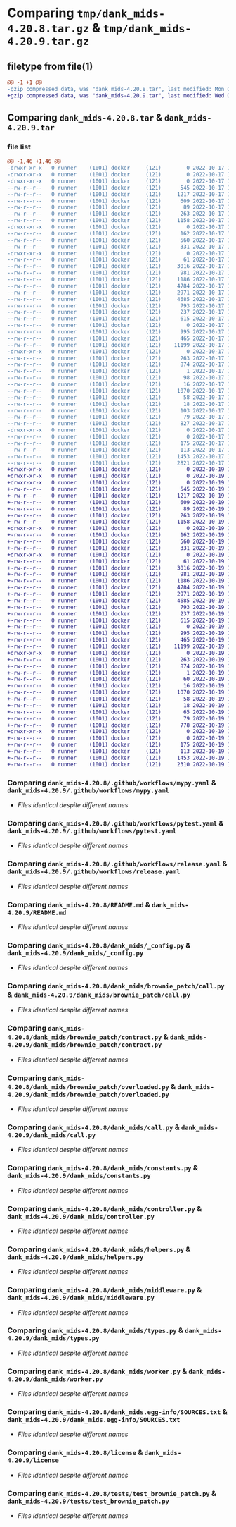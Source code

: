 # Comparing `tmp/dank_mids-4.20.8.tar.gz` & `tmp/dank_mids-4.20.9.tar.gz`

## filetype from file(1)

```diff
@@ -1 +1 @@
-gzip compressed data, was "dank_mids-4.20.8.tar", last modified: Mon Oct 17 11:35:36 2022, max compression
+gzip compressed data, was "dank_mids-4.20.9.tar", last modified: Wed Oct 19 17:56:40 2022, max compression
```

## Comparing `dank_mids-4.20.8.tar` & `dank_mids-4.20.9.tar`

### file list

```diff
@@ -1,46 +1,46 @@
-drwxr-xr-x   0 runner    (1001) docker     (121)        0 2022-10-17 11:35:36.032503 dank_mids-4.20.8/
-drwxr-xr-x   0 runner    (1001) docker     (121)        0 2022-10-17 11:35:36.028503 dank_mids-4.20.8/.github/
-drwxr-xr-x   0 runner    (1001) docker     (121)        0 2022-10-17 11:35:36.032503 dank_mids-4.20.8/.github/workflows/
--rw-r--r--   0 runner    (1001) docker     (121)      545 2022-10-17 11:35:22.000000 dank_mids-4.20.8/.github/workflows/mypy.yaml
--rw-r--r--   0 runner    (1001) docker     (121)     1217 2022-10-17 11:35:22.000000 dank_mids-4.20.8/.github/workflows/pytest.yaml
--rw-r--r--   0 runner    (1001) docker     (121)      609 2022-10-17 11:35:22.000000 dank_mids-4.20.8/.github/workflows/release.yaml
--rw-r--r--   0 runner    (1001) docker     (121)       89 2022-10-17 11:35:22.000000 dank_mids-4.20.8/.gitignore
--rw-r--r--   0 runner    (1001) docker     (121)      263 2022-10-17 11:35:36.032503 dank_mids-4.20.8/PKG-INFO
--rw-r--r--   0 runner    (1001) docker     (121)     1158 2022-10-17 11:35:22.000000 dank_mids-4.20.8/README.md
-drwxr-xr-x   0 runner    (1001) docker     (121)        0 2022-10-17 11:35:36.032503 dank_mids-4.20.8/dank_mids/
--rw-r--r--   0 runner    (1001) docker     (121)      162 2022-10-17 11:35:22.000000 dank_mids-4.20.8/dank_mids/__init__.py
--rw-r--r--   0 runner    (1001) docker     (121)      560 2022-10-17 11:35:22.000000 dank_mids-4.20.8/dank_mids/_config.py
--rw-r--r--   0 runner    (1001) docker     (121)      331 2022-10-17 11:35:22.000000 dank_mids-4.20.8/dank_mids/_demo_mode.py
-drwxr-xr-x   0 runner    (1001) docker     (121)        0 2022-10-17 11:35:36.032503 dank_mids-4.20.8/dank_mids/brownie_patch/
--rw-r--r--   0 runner    (1001) docker     (121)       61 2022-10-17 11:35:22.000000 dank_mids-4.20.8/dank_mids/brownie_patch/__init__.py
--rw-r--r--   0 runner    (1001) docker     (121)     3016 2022-10-17 11:35:22.000000 dank_mids-4.20.8/dank_mids/brownie_patch/call.py
--rw-r--r--   0 runner    (1001) docker     (121)      981 2022-10-17 11:35:22.000000 dank_mids-4.20.8/dank_mids/brownie_patch/contract.py
--rw-r--r--   0 runner    (1001) docker     (121)     1186 2022-10-17 11:35:22.000000 dank_mids-4.20.8/dank_mids/brownie_patch/overloaded.py
--rw-r--r--   0 runner    (1001) docker     (121)     4784 2022-10-17 11:35:22.000000 dank_mids-4.20.8/dank_mids/call.py
--rw-r--r--   0 runner    (1001) docker     (121)     2971 2022-10-17 11:35:22.000000 dank_mids-4.20.8/dank_mids/constants.py
--rw-r--r--   0 runner    (1001) docker     (121)     4685 2022-10-17 11:35:22.000000 dank_mids-4.20.8/dank_mids/controller.py
--rw-r--r--   0 runner    (1001) docker     (121)      793 2022-10-17 11:35:22.000000 dank_mids-4.20.8/dank_mids/helpers.py
--rw-r--r--   0 runner    (1001) docker     (121)      237 2022-10-17 11:35:22.000000 dank_mids-4.20.8/dank_mids/loggers.py
--rw-r--r--   0 runner    (1001) docker     (121)      615 2022-10-17 11:35:22.000000 dank_mids-4.20.8/dank_mids/middleware.py
--rw-r--r--   0 runner    (1001) docker     (121)        0 2022-10-17 11:35:22.000000 dank_mids-4.20.8/dank_mids/py.typed
--rw-r--r--   0 runner    (1001) docker     (121)      995 2022-10-17 11:35:22.000000 dank_mids-4.20.8/dank_mids/types.py
--rw-r--r--   0 runner    (1001) docker     (121)      465 2022-10-17 11:35:22.000000 dank_mids-4.20.8/dank_mids/uid.py
--rw-r--r--   0 runner    (1001) docker     (121)    11199 2022-10-17 11:35:22.000000 dank_mids-4.20.8/dank_mids/worker.py
-drwxr-xr-x   0 runner    (1001) docker     (121)        0 2022-10-17 11:35:36.032503 dank_mids-4.20.8/dank_mids.egg-info/
--rw-r--r--   0 runner    (1001) docker     (121)      263 2022-10-17 11:35:35.000000 dank_mids-4.20.8/dank_mids.egg-info/PKG-INFO
--rw-r--r--   0 runner    (1001) docker     (121)      874 2022-10-17 11:35:35.000000 dank_mids-4.20.8/dank_mids.egg-info/SOURCES.txt
--rw-r--r--   0 runner    (1001) docker     (121)        1 2022-10-17 11:35:35.000000 dank_mids-4.20.8/dank_mids.egg-info/dependency_links.txt
--rw-r--r--   0 runner    (1001) docker     (121)       98 2022-10-17 11:35:35.000000 dank_mids-4.20.8/dank_mids.egg-info/requires.txt
--rw-r--r--   0 runner    (1001) docker     (121)       16 2022-10-17 11:35:35.000000 dank_mids-4.20.8/dank_mids.egg-info/top_level.txt
--rw-r--r--   0 runner    (1001) docker     (121)     1070 2022-10-17 11:35:22.000000 dank_mids-4.20.8/license
--rw-r--r--   0 runner    (1001) docker     (121)       58 2022-10-17 11:35:22.000000 dank_mids-4.20.8/pyproject.toml
--rw-r--r--   0 runner    (1001) docker     (121)       18 2022-10-17 11:35:22.000000 dank_mids-4.20.8/requirements-dev.txt
--rw-r--r--   0 runner    (1001) docker     (121)      103 2022-10-17 11:35:22.000000 dank_mids-4.20.8/requirements.txt
--rw-r--r--   0 runner    (1001) docker     (121)       79 2022-10-17 11:35:36.032503 dank_mids-4.20.8/setup.cfg
--rw-r--r--   0 runner    (1001) docker     (121)      827 2022-10-17 11:35:22.000000 dank_mids-4.20.8/setup.py
-drwxr-xr-x   0 runner    (1001) docker     (121)        0 2022-10-17 11:35:36.032503 dank_mids-4.20.8/tests/
--rw-r--r--   0 runner    (1001) docker     (121)        0 2022-10-17 11:35:22.000000 dank_mids-4.20.8/tests/__init__.py
--rw-r--r--   0 runner    (1001) docker     (121)      175 2022-10-17 11:35:22.000000 dank_mids-4.20.8/tests/conftest.py
--rw-r--r--   0 runner    (1001) docker     (121)      113 2022-10-17 11:35:22.000000 dank_mids-4.20.8/tests/fixtures.py
--rw-r--r--   0 runner    (1001) docker     (121)     1453 2022-10-17 11:35:22.000000 dank_mids-4.20.8/tests/test_brownie_patch.py
--rw-r--r--   0 runner    (1001) docker     (121)     2821 2022-10-17 11:35:22.000000 dank_mids-4.20.8/tests/test_dank_mids.py
+drwxr-xr-x   0 runner    (1001) docker     (121)        0 2022-10-19 17:56:40.680519 dank_mids-4.20.9/
+drwxr-xr-x   0 runner    (1001) docker     (121)        0 2022-10-19 17:56:40.676519 dank_mids-4.20.9/.github/
+drwxr-xr-x   0 runner    (1001) docker     (121)        0 2022-10-19 17:56:40.676519 dank_mids-4.20.9/.github/workflows/
+-rw-r--r--   0 runner    (1001) docker     (121)      545 2022-10-19 17:56:26.000000 dank_mids-4.20.9/.github/workflows/mypy.yaml
+-rw-r--r--   0 runner    (1001) docker     (121)     1217 2022-10-19 17:56:26.000000 dank_mids-4.20.9/.github/workflows/pytest.yaml
+-rw-r--r--   0 runner    (1001) docker     (121)      609 2022-10-19 17:56:26.000000 dank_mids-4.20.9/.github/workflows/release.yaml
+-rw-r--r--   0 runner    (1001) docker     (121)       89 2022-10-19 17:56:26.000000 dank_mids-4.20.9/.gitignore
+-rw-r--r--   0 runner    (1001) docker     (121)      263 2022-10-19 17:56:40.680519 dank_mids-4.20.9/PKG-INFO
+-rw-r--r--   0 runner    (1001) docker     (121)     1158 2022-10-19 17:56:26.000000 dank_mids-4.20.9/README.md
+drwxr-xr-x   0 runner    (1001) docker     (121)        0 2022-10-19 17:56:40.680519 dank_mids-4.20.9/dank_mids/
+-rw-r--r--   0 runner    (1001) docker     (121)      162 2022-10-19 17:56:26.000000 dank_mids-4.20.9/dank_mids/__init__.py
+-rw-r--r--   0 runner    (1001) docker     (121)      560 2022-10-19 17:56:26.000000 dank_mids-4.20.9/dank_mids/_config.py
+-rw-r--r--   0 runner    (1001) docker     (121)      331 2022-10-19 17:56:26.000000 dank_mids-4.20.9/dank_mids/_demo_mode.py
+drwxr-xr-x   0 runner    (1001) docker     (121)        0 2022-10-19 17:56:40.680519 dank_mids-4.20.9/dank_mids/brownie_patch/
+-rw-r--r--   0 runner    (1001) docker     (121)       61 2022-10-19 17:56:26.000000 dank_mids-4.20.9/dank_mids/brownie_patch/__init__.py
+-rw-r--r--   0 runner    (1001) docker     (121)     3016 2022-10-19 17:56:26.000000 dank_mids-4.20.9/dank_mids/brownie_patch/call.py
+-rw-r--r--   0 runner    (1001) docker     (121)      981 2022-10-19 17:56:26.000000 dank_mids-4.20.9/dank_mids/brownie_patch/contract.py
+-rw-r--r--   0 runner    (1001) docker     (121)     1186 2022-10-19 17:56:26.000000 dank_mids-4.20.9/dank_mids/brownie_patch/overloaded.py
+-rw-r--r--   0 runner    (1001) docker     (121)     4784 2022-10-19 17:56:26.000000 dank_mids-4.20.9/dank_mids/call.py
+-rw-r--r--   0 runner    (1001) docker     (121)     2971 2022-10-19 17:56:26.000000 dank_mids-4.20.9/dank_mids/constants.py
+-rw-r--r--   0 runner    (1001) docker     (121)     4685 2022-10-19 17:56:26.000000 dank_mids-4.20.9/dank_mids/controller.py
+-rw-r--r--   0 runner    (1001) docker     (121)      793 2022-10-19 17:56:26.000000 dank_mids-4.20.9/dank_mids/helpers.py
+-rw-r--r--   0 runner    (1001) docker     (121)      237 2022-10-19 17:56:26.000000 dank_mids-4.20.9/dank_mids/loggers.py
+-rw-r--r--   0 runner    (1001) docker     (121)      615 2022-10-19 17:56:26.000000 dank_mids-4.20.9/dank_mids/middleware.py
+-rw-r--r--   0 runner    (1001) docker     (121)        0 2022-10-19 17:56:26.000000 dank_mids-4.20.9/dank_mids/py.typed
+-rw-r--r--   0 runner    (1001) docker     (121)      995 2022-10-19 17:56:26.000000 dank_mids-4.20.9/dank_mids/types.py
+-rw-r--r--   0 runner    (1001) docker     (121)      465 2022-10-19 17:56:26.000000 dank_mids-4.20.9/dank_mids/uid.py
+-rw-r--r--   0 runner    (1001) docker     (121)    11199 2022-10-19 17:56:26.000000 dank_mids-4.20.9/dank_mids/worker.py
+drwxr-xr-x   0 runner    (1001) docker     (121)        0 2022-10-19 17:56:40.680519 dank_mids-4.20.9/dank_mids.egg-info/
+-rw-r--r--   0 runner    (1001) docker     (121)      263 2022-10-19 17:56:40.000000 dank_mids-4.20.9/dank_mids.egg-info/PKG-INFO
+-rw-r--r--   0 runner    (1001) docker     (121)      874 2022-10-19 17:56:40.000000 dank_mids-4.20.9/dank_mids.egg-info/SOURCES.txt
+-rw-r--r--   0 runner    (1001) docker     (121)        1 2022-10-19 17:56:40.000000 dank_mids-4.20.9/dank_mids.egg-info/dependency_links.txt
+-rw-r--r--   0 runner    (1001) docker     (121)       60 2022-10-19 17:56:40.000000 dank_mids-4.20.9/dank_mids.egg-info/requires.txt
+-rw-r--r--   0 runner    (1001) docker     (121)       16 2022-10-19 17:56:40.000000 dank_mids-4.20.9/dank_mids.egg-info/top_level.txt
+-rw-r--r--   0 runner    (1001) docker     (121)     1070 2022-10-19 17:56:26.000000 dank_mids-4.20.9/license
+-rw-r--r--   0 runner    (1001) docker     (121)       58 2022-10-19 17:56:26.000000 dank_mids-4.20.9/pyproject.toml
+-rw-r--r--   0 runner    (1001) docker     (121)       18 2022-10-19 17:56:26.000000 dank_mids-4.20.9/requirements-dev.txt
+-rw-r--r--   0 runner    (1001) docker     (121)       65 2022-10-19 17:56:26.000000 dank_mids-4.20.9/requirements.txt
+-rw-r--r--   0 runner    (1001) docker     (121)       79 2022-10-19 17:56:40.680519 dank_mids-4.20.9/setup.cfg
+-rw-r--r--   0 runner    (1001) docker     (121)      778 2022-10-19 17:56:26.000000 dank_mids-4.20.9/setup.py
+drwxr-xr-x   0 runner    (1001) docker     (121)        0 2022-10-19 17:56:40.680519 dank_mids-4.20.9/tests/
+-rw-r--r--   0 runner    (1001) docker     (121)        0 2022-10-19 17:56:26.000000 dank_mids-4.20.9/tests/__init__.py
+-rw-r--r--   0 runner    (1001) docker     (121)      175 2022-10-19 17:56:26.000000 dank_mids-4.20.9/tests/conftest.py
+-rw-r--r--   0 runner    (1001) docker     (121)      113 2022-10-19 17:56:26.000000 dank_mids-4.20.9/tests/fixtures.py
+-rw-r--r--   0 runner    (1001) docker     (121)     1453 2022-10-19 17:56:26.000000 dank_mids-4.20.9/tests/test_brownie_patch.py
+-rw-r--r--   0 runner    (1001) docker     (121)     2310 2022-10-19 17:56:26.000000 dank_mids-4.20.9/tests/test_dank_mids.py
```

### Comparing `dank_mids-4.20.8/.github/workflows/mypy.yaml` & `dank_mids-4.20.9/.github/workflows/mypy.yaml`

 * *Files identical despite different names*

### Comparing `dank_mids-4.20.8/.github/workflows/pytest.yaml` & `dank_mids-4.20.9/.github/workflows/pytest.yaml`

 * *Files identical despite different names*

### Comparing `dank_mids-4.20.8/.github/workflows/release.yaml` & `dank_mids-4.20.9/.github/workflows/release.yaml`

 * *Files identical despite different names*

### Comparing `dank_mids-4.20.8/README.md` & `dank_mids-4.20.9/README.md`

 * *Files identical despite different names*

### Comparing `dank_mids-4.20.8/dank_mids/_config.py` & `dank_mids-4.20.9/dank_mids/_config.py`

 * *Files identical despite different names*

### Comparing `dank_mids-4.20.8/dank_mids/brownie_patch/call.py` & `dank_mids-4.20.9/dank_mids/brownie_patch/call.py`

 * *Files identical despite different names*

### Comparing `dank_mids-4.20.8/dank_mids/brownie_patch/contract.py` & `dank_mids-4.20.9/dank_mids/brownie_patch/contract.py`

 * *Files identical despite different names*

### Comparing `dank_mids-4.20.8/dank_mids/brownie_patch/overloaded.py` & `dank_mids-4.20.9/dank_mids/brownie_patch/overloaded.py`

 * *Files identical despite different names*

### Comparing `dank_mids-4.20.8/dank_mids/call.py` & `dank_mids-4.20.9/dank_mids/call.py`

 * *Files identical despite different names*

### Comparing `dank_mids-4.20.8/dank_mids/constants.py` & `dank_mids-4.20.9/dank_mids/constants.py`

 * *Files identical despite different names*

### Comparing `dank_mids-4.20.8/dank_mids/controller.py` & `dank_mids-4.20.9/dank_mids/controller.py`

 * *Files identical despite different names*

### Comparing `dank_mids-4.20.8/dank_mids/helpers.py` & `dank_mids-4.20.9/dank_mids/helpers.py`

 * *Files identical despite different names*

### Comparing `dank_mids-4.20.8/dank_mids/middleware.py` & `dank_mids-4.20.9/dank_mids/middleware.py`

 * *Files identical despite different names*

### Comparing `dank_mids-4.20.8/dank_mids/types.py` & `dank_mids-4.20.9/dank_mids/types.py`

 * *Files identical despite different names*

### Comparing `dank_mids-4.20.8/dank_mids/worker.py` & `dank_mids-4.20.9/dank_mids/worker.py`

 * *Files identical despite different names*

### Comparing `dank_mids-4.20.8/dank_mids.egg-info/SOURCES.txt` & `dank_mids-4.20.9/dank_mids.egg-info/SOURCES.txt`

 * *Files identical despite different names*

### Comparing `dank_mids-4.20.8/license` & `dank_mids-4.20.9/license`

 * *Files identical despite different names*

### Comparing `dank_mids-4.20.8/tests/test_brownie_patch.py` & `dank_mids-4.20.9/tests/test_brownie_patch.py`

 * *Files identical despite different names*

